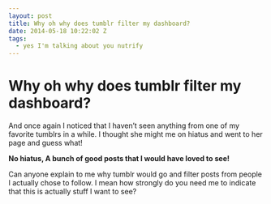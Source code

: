 ```yaml
---
layout: post
title: Why oh why does tumblr filter my dashboard?
date: 2014-05-18 10:22:02 Z
tags:
  - yes I'm talking about you nutrify
---
```

# Why oh why does tumblr filter my dashboard?

And once again I noticed that I haven’t seen anything from one of my favorite tumblrs in a while. I thought she might me on hiatus and went to her page and guess what!

**No hiatus, A bunch of good posts that I would have loved to see!**

Can anyone explain to me why tumblr would go and filter posts from people I actually chose to follow. I mean how strongly do you need me to indicate that this is actually stuff I want to see?
